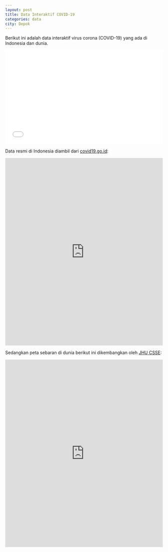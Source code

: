 ```yaml
---
layout: post
title: Data Interaktif COVID-19
categories: data
city: Depok
---
```

Berikut ini adalah data interaktif virus corona (COVID-19) yang ada di Indonesia dan dunia.

<iframe title="Data Virus Corona (COVID-19) Indonesia dan Dunia" aria-label="Interactive line chart" src="//datawrapper.dwcdn.net/7Yo1k/17/" scrolling="yes" frameborder="0" style="border: none;" width="100%" height="300px"></iframe>

Data resmi di Indonesia diambil dari <a href="https://www.covid19.go.id/situasi-virus-corona/">covid19.go.id</a>:

<iframe width="100%" height="600px" frameborder="0" scrolling="yes" marginheight="0" marginwidth="0" src="https://experience.arcgis.com/experience/57237ebe9c5b4b1caa1b93e79c920338/"></iframe>

Sedangkan peta sebaran di dunia berikut ini dikembangkan oleh <a href="https://systems.jhu.edu/">JHU CSSE</a>:

<iframe width="100%" height="600px" frameborder="0" scrolling="yes" marginheight="0" marginwidth="0" src="https://www.arcgis.com/apps/opsdashboard/index.html#/bda7594740fd40299423467b48e9ecf6"></iframe>
